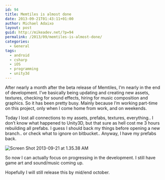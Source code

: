 ```yaml
---
id: 94
title: Memtiles is almost done
date: 2013-09-21T01:43:11+01:00
author: Michael Adaixo
layout: post
guid: http://mikeadev.net/?p=94
permalink: /2013/09/memtiles-is-almost-done/
categories:
  - General
tags:
  - android
  - csharp
  - iOS
  - programming
  - unity3d
---
```

After nearly a month after the beta release of Memtiles, I&#8217;m nearly in the end of development. I&#8217;ve basically being updating and creating new assets, textures, checking for sound effects, hiring for music composition and graphics. So it has been pretty busy. Mainly because I&#8217;m working part-time on this project, only when I come home from work, and on weekends.

Today I lost all connections to my assets, prefabs, textures, everything.. I don&#8217;t know what happened to Unity3D, but that sure as hell cost me 3 hours rebuilding all prefabs. I guess I should back my things before opening a new branch.. or check what to ignore on bitbucket.. Anyway, I have my prefabs back.

<img src="http://mikeadev.net/wp-content/uploads/Screen-Shot-2013-09-21-at-1.35.38-AM.png" alt="Screen Shot 2013-09-21 at 1.35.38 AM"/> 

So now I can actually focus on progressing in the development. I still have game art and sound/music coming up.

Hopefully I will still release this by mid/end october.